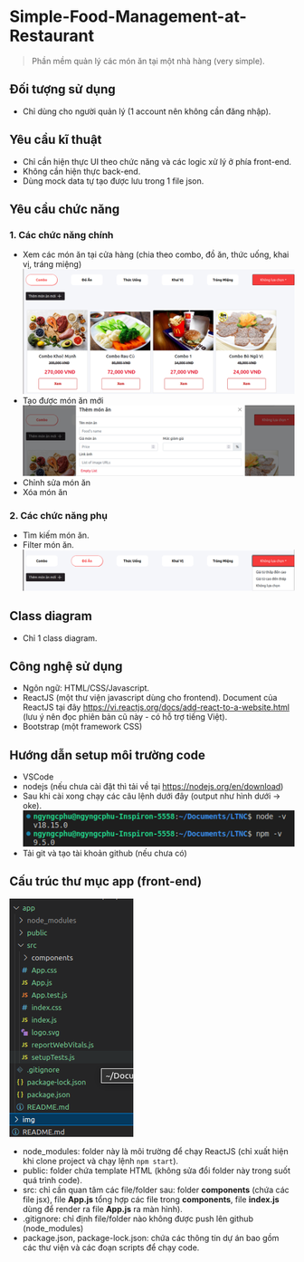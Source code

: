 # Simple-Food-Management-at-Restaurant
> Phần mềm quản lý các món ăn tại một nhà hàng (very simple).
## Đối tượng sử dụng
- Chỉ dùng cho người quản lý (1 account nên không cần đăng nhập).
## Yêu cầu kĩ thuật
- Chỉ cần hiện thực UI theo chức năng và các logic xử lý ở phía front-end.
- Không cần hiện thực back-end.
- Dùng mock data tự tạo được lưu trong 1 file json.
## Yêu cầu chức năng
### 1. Các chức năng chính
- Xem các món ăn tại cửa hàng (chia theo combo, đồ ăn, thức uống, khai vị, tráng miệng)
![view](/img/view.png)
- Tạo được món ăn mới
![add](/img/add.png)
- Chỉnh sửa món ăn
- Xóa món ăn
### 2. Các chức năng phụ
- Tìm kiếm món ăn.
- Filter món ăn.
![filter](/img/filter.png)
## Class diagram
- Chỉ 1 class diagram.
## Công nghệ sử dụng
- Ngôn ngữ: HTML/CSS/Javascript.
- ReactJS (một thư viện javascript dùng cho frontend). Document của ReactJS tại đây https://vi.reactjs.org/docs/add-react-to-a-website.html (lưu ý nên đọc phiên bản cũ này - có hỗ trợ tiếng Việt).
- Bootstrap (một framework CSS)
## Hướng dẫn setup môi trường code
- VSCode
- nodejs (nếu chưa cài đặt thì tải về tại https://nodejs.org/en/download)
- Sau khi cài xong chạy các câu lệnh dưới đây (output như hình dưới -> oke).
![node-npm](/img/node-npm.png)
- Tải git và tạo tài khoản github (nếu chưa có)
## Cấu trúc thư mục app (front-end)
![structure](/img/structure.png)
- node_modules: folder này là môi trường để chạy ReactJS (chỉ xuất hiện khi clone project và chạy lệnh ```npm start```).
- public: folder chứa template HTML (không sửa đổi folder này trong suốt quá trình code).
- src: chỉ cần quan tâm các file/folder sau: folder **components** (chứa các file jsx), file **App.js** tổng hợp các file trong **components**, file **index.js** dùng để render ra file **App.js** ra màn hình).
- .gitignore: chỉ định file/folder nào không được push lên github (node_modules)
- package.json, package-lock.json: chứa các thông tin dự án bao gồm các thư viện và các đoạn scripts để chạy code.

